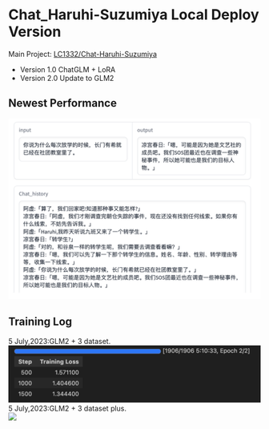 # Chat_Haruhi-Suzumiya Local Deploy Version
Main Project:  <a href="https://github.com/LC1332/Chat-Haruhi-Suzumiya">LC1332/Chat-Haruhi-Suzumiya</a>  
- Version 1.0 ChatGLM + LoRA
- Version 2.0 Update to GLM2
## Newest Performance
<img src='./Logs/Screenshot 2023-07-05 at 09.34.53.png'></img>
## Training Log
5 July,2023:GLM2 + 3 dataset.  
<img src='./Logs/Screenshot 2023-07-05 at 10.48.18.png'></img>
5 July,2023:GLM2 + 3 dataset plus.  
<img src='./Logs/Screenshot 2023-07-06 at 10.04.52,png'></img>
